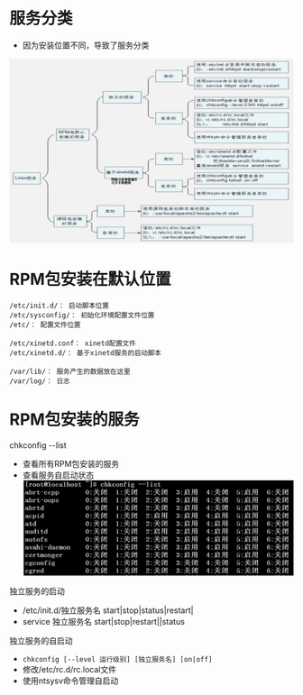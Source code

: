 # 服务分类
- 因为安装位置不同，导致了服务分类

![](../photo/Pasted%20image%2020230522174101.png)

# RPM包安装在默认位置
```
/etc/init.d/： 启动脚本位置
/etc/sysconfig/： 初始化环境配置文件位置
/etc/： 配置文件位置

/etc/xinetd.conf： xinetd配置文件
/etc/xinetd.d/： 基于xinetd服务的启动脚本

/var/lib/： 服务产生的数据放在这里
/var/log/： 日志
```

# RPM包安装的服务
chkconfig --list
- 查看所有RPM包安装的服务
- 查看服务自启动状态
![](../photo/Pasted%20image%2020230522181155.png)

独立服务的启动
- /etc/init.d/独立服务名 start|stop|status|restart|
- service 独立服务名 start|stop|restart||status

独立服务的自启动
- `chkconfig [--level 运行级别] [独立服务名] [on|off]`
- 修改/etc/rc.d/rc.local文件
- 使用ntsysv命令管理自启动

